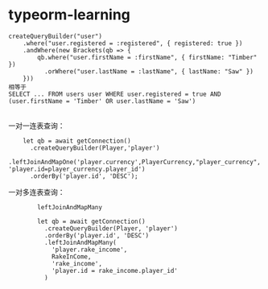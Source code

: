 # typeorm-learning
    createQueryBuilder("user")
        .where("user.registered = :registered", { registered: true })
        .andWhere(new Brackets(qb => {
            qb.where("user.firstName = :firstName", { firstName: "Timber" })
              .orWhere("user.lastName = :lastName", { lastName: "Saw" })
        }))
    相等于
    SELECT ... FROM users user WHERE user.registered = true AND (user.firstName = 'Timber' OR user.lastName = 'Saw')
</br>
一对一连表查询：

        let qb = await getConnection()
          .createQueryBuilder(Player,'player')
          .leftJoinAndMapOne('player.currency',PlayerCurrency,"player_currency", 'player.id=player_currency.player_id')
          .orderBy('player.id', 'DESC');
          
一对多连表查询：

            leftJoinAndMapMany
            
            let qb = await getConnection()
              .createQueryBuilder(Player, 'player')
              .orderBy('player.id', 'DESC')
              .leftJoinAndMapMany(
                'player.rake_income',
                RakeInCome,
                'rake_income',
                'player.id = rake_income.player_id'
              )
